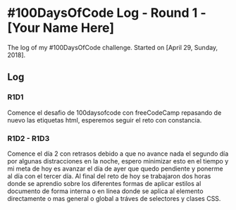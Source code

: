 # #100DaysOfCode Log - Round 1 - [Your Name Here]

The log of my #100DaysOfCode challenge. Started on [April 29, Sunday, 2018].

## Log

### R1D1 
Comence el desafio de 100daysofcode con freeCodeCamp repasando de nuevo las etiquetas html, esperemos seguir el reto con constancia.

### R1D2 - R1D3

Comence el día 2 con retrasos debido a que no avance nada el segundo día por algunas distracciones
en la noche, espero minimizar esto en el tiempo y mi meta de hoy es avanzar el día de ayer que quedo pendiente y ponerme al día con el tercer día. Al final del reto de hoy se trabajaron dos horas donde se aprendio sobre los diferentes formas de aplicar estilos al documento de forma interna o en línea
donde se aplica al elemento directamente o mas general o global a tráves de selectores y clases CSS.